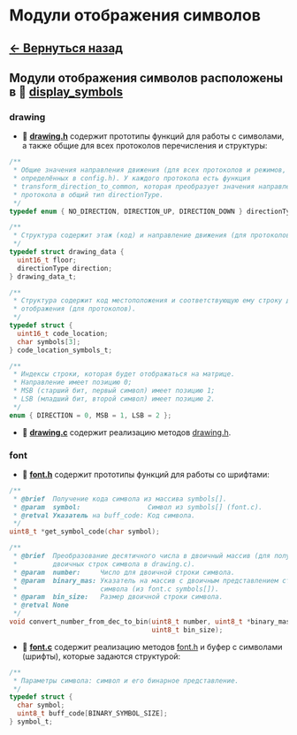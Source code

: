 # Модули отображения символов

## **[<- Вернуться назад](../../middlewares/middlewares.md)**

## Модули отображения символов расположены в 📂 **[display_symbols](../display_symbols/)**

### **drawing**

- 📄 <a id="drawing_h"></a> **[drawing.h](./drawing.h)** содержит прототипы функций для работы с символами, а также общие для всех протоколов перечисления и структуры:

```c
/**
 * Общие значения направления движения (для всех протоколов и режимов,
 * определённых в config.h). У каждого протокола есть функция
 * transform_direction_to_common, которая преобразует значения направления
 * протокола в общий тип directionType.
 */
typedef enum { NO_DIRECTION, DIRECTION_UP, DIRECTION_DOWN } directionType;

/**
 * Структура содержит этаж (код) и направление движения (для протоколов).
 */
typedef struct drawing_data {
  uint16_t floor;
  directionType direction;
} drawing_data_t;

/**
 * Структура содержит код местоположения и соответствующую ему строку для
 * отображения (для протоколов).
 */
typedef struct {
  uint16_t code_location;
  char symbols[3];
} code_location_symbols_t;

/**
 * Индексы строки, которая будет отображаться на матрице.
 * Направление имеет позицию 0;
 * MSB (старший бит, первый символ) имеет позицию 1;
 * LSB (младший бит, второй символ) имеет позицию 2.
 */
enum { DIRECTION = 0, MSB = 1, LSB = 2 };
```

- 📄 **[drawing.c](./drawing.c)** содержит реализацию методов [drawing.h](#drawing_h).

### **font**

- 📄 <a id="font_h"></a> **[font.h](./font.h)** содержит прототипы функций для работы со шрифтами:

```c
/**
 * @brief  Получение кода символа из массива symbols[].
 * @param  symbol:                 Символ из symbols[] (font.c).
 * @retval Указатель на buff_code: Код символа.
 */
uint8_t *get_symbol_code(char symbol);

/**
 * @brief  Преобразование десятичного числа в двоичный массив (для получения
 *         двоичных строк символа в drawing.c).
 * @param  number:     Число для двоичной строки символа.
 * @param  binary_mas: Указатель на массив с двоичным представлением строки
 *                     символа (из font.c symbols[]).
 * @param  bin_size:   Размер двоичной строки символа.
 * @retval None
 */
void convert_number_from_dec_to_bin(uint8_t number, uint8_t *binary_mas,
                                    uint8_t bin_size);
```

- 📄 **[font.c](./font.c)** содержит реализацию методов [font.h](#font_h) и буфер с символами (шрифты), которые задаются структурой:

```c
/**
 * Параметры символа: символ и его бинарное представление.
 */
typedef struct {
  char symbol;
  uint8_t buff_code[BINARY_SYMBOL_SIZE];
} symbol_t;
```
